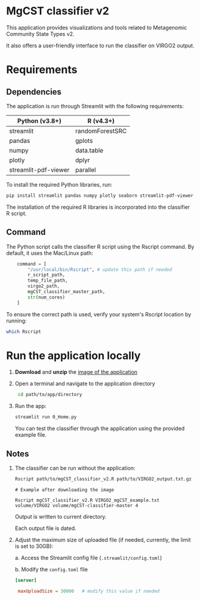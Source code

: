 # MgCST classifier v2

This application provides visualizations and tools related to Metagenomic Community State Types v2. 

It also offers a user-friendly interface to run the classifier on VIRGO2 output.

# Requirements

## Dependencies
The application is run through Streamlit with the following requirements:

<div align="center">

| Python (v3.8+)         | R (v4.3+)          |
|------------------------|--------------------|
| streamlit              | randomForestSRC    |
| pandas                 | gplots             |
| numpy                  | data.table         |
| plotly                 | dplyr              |
| streamlit-pdf-viewer   | parallel           |

</div>

To install the required Python libraries, run:
```bash
pip install streamlit pandas numpy plotly seaborn streamlit-pdf-viewer
```

The installation of the required R libraries is incorporated into the classifier R script.


## Command

The Python script calls the classifier R script using the Rscript command. By default, it uses the Mac/Linux path:

```python
    command = [
        "/usr/local/bin/Rscript", # update this path if needed
        r_script_path,
        temp_file_path,
        virgo2_path,
        mgCST_classifier_master_path,
        str(num_cores)
    ]
```

To ensure the correct path is used, verify your system's Rscript location by running:

```bash
which Rscript
```

# Run the application locally

1. **Download** and **unzip** the [image of the application](https://figshare.com/ndownloader/files/53331026)
   
3. Open a terminal and navigate to the application directory
   ```bash
    cd path/to/app/directory
    ```

4. Run the app:
    ```bash
    streamlit run 0_Home.py
    ```

    You can test the classifier through the application using the provided example file.
   
## Notes

1. The classifier can be run without the application:
   
   ```bash
   Rscript path/to/mgCST_classifier_v2.R path/to/VIRGO2_output.txt.gz path/to/VIRGO2 path/to/mgCST-classifier-master n_cores
   ```
   ```
   # Example after downloading the image
   
   Rscript mgCST_classifier_v2.R VIRGO2_mgCST_example.txt volume/VIRGO2 volume/mgCST-classifier-master 4
   ```
   Output is written to current directory.

   Each output file is dated.

3. Adjust the maximum size of uploaded file (if needed, currently, the limit is set to 30GB):

   a. Access the Streamlit config file (```.streamlit/config.toml```)

   b. Modify the ```config.toml``` file
   ```toml
   [server]

    maxUploadSize = 30000   # modify this value if needed
   ```
